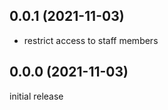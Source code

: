 0.0.1 (2021-11-03)
------------------

-   restrict access to staff members


0.0.0 (2021-11-03)
------------------

initial release
